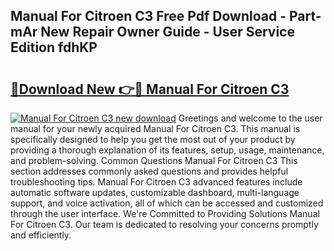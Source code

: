 ## Manual For Citroen C3 Free Pdf Download - Part-mAr New Repair Owner Guide - User Service Edition fdhKP

# <h2><a href="http://bc79871.oget.top/?id=Manual+For+Citroen+C3">🔗Download New 👉🔴 Manual For Citroen C3</a></h2>

[![Manual For Citroen C3 new download](https://i.imgur.com/5g1atiW.png)](http://bc79871.oget.top/?id=Manual+For+Citroen+C3)
Greetings and welcome to the user manual for your newly acquired Manual For Citroen C3. This manual is specifically designed to help you get the most out of your product by providing a thorough explanation of its features, setup, usage, maintenance, and problem-solving. Common Questions Manual For Citroen C3 This section addresses commonly asked questions and provides helpful troubleshooting tips. Manual For Citroen C3 advanced features include automatic software updates, customizable dashboard, multi-language support, and voice activation, all of which can be accessed and customized through the user interface. We're Committed to Providing Solutions Manual For Citroen C3. Our team is dedicated to resolving your concerns promptly and efficiently.
